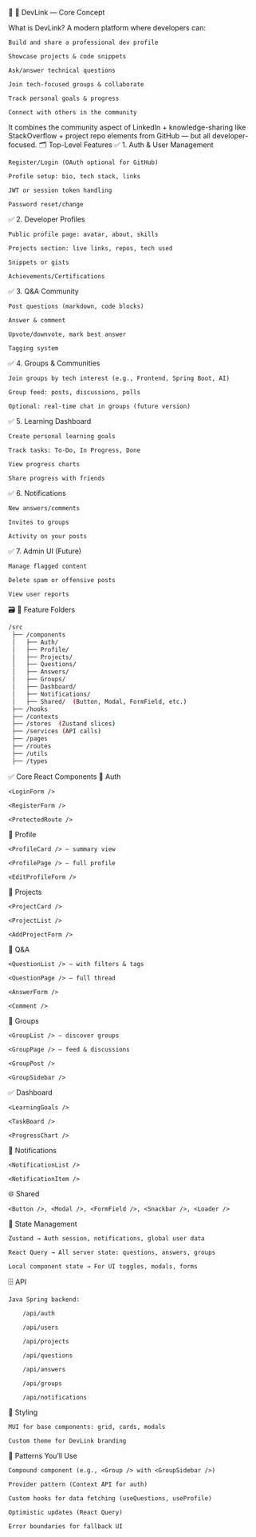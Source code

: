🚀 📌 DevLink — Core Concept

What is DevLink?
A modern platform where developers can:

    Build and share a professional dev profile

    Showcase projects & code snippets

    Ask/answer technical questions

    Join tech-focused groups & collaborate

    Track personal goals & progress

    Connect with others in the community

It combines the community aspect of LinkedIn + knowledge-sharing like StackOverflow + project repo elements from GitHub — but all developer-focused.
🗂️ Top-Level Features
✅ 1. Auth & User Management

    Register/Login (OAuth optional for GitHub)

    Profile setup: bio, tech stack, links

    JWT or session token handling

    Password reset/change

✅ 2. Developer Profiles

    Public profile page: avatar, about, skills

    Projects section: live links, repos, tech used

    Snippets or gists

    Achievements/Certifications

✅ 3. Q&A Community

    Post questions (markdown, code blocks)

    Answer & comment

    Upvote/downvote, mark best answer

    Tagging system

✅ 4. Groups & Communities

    Join groups by tech interest (e.g., Frontend, Spring Boot, AI)

    Group feed: posts, discussions, polls

    Optional: real-time chat in groups (future version)

✅ 5. Learning Dashboard

    Create personal learning goals

    Track tasks: To-Do, In Progress, Done

    View progress charts

    Share progress with friends

✅ 6. Notifications

    New answers/comments

    Invites to groups

    Activity on your posts

✅ 7. Admin UI (Future)

    Manage flagged content

    Delete spam or offensive posts

    View user reports

🗃️ 📁 Feature Folders

``` bash
/src
 ├── /components
 │   ├── Auth/
 │   ├── Profile/
 │   ├── Projects/
 │   ├── Questions/
 │   ├── Answers/
 │   ├── Groups/
 │   ├── Dashboard/
 │   ├── Notifications/
 │   ├── Shared/  (Button, Modal, FormField, etc.)
 ├── /hooks
 ├── /contexts
 ├── /stores  (Zustand slices)
 ├── /services (API calls)
 ├── /pages
 ├── /routes
 ├── /utils
 ├── /types

```

✅ Core React Components
🔑 Auth

    <LoginForm />

    <RegisterForm />

    <ProtectedRoute />

👤 Profile

    <ProfileCard /> — summary view

    <ProfilePage /> — full profile

    <EditProfileForm />

📁 Projects

    <ProjectCard />

    <ProjectList />

    <AddProjectForm />

💬 Q&A

    <QuestionList /> — with filters & tags

    <QuestionPage /> — full thread

    <AnswerForm />

    <Comment />

👥 Groups

    <GroupList /> — discover groups

    <GroupPage /> — feed & discussions

    <GroupPost />

    <GroupSidebar />

✅ Dashboard

    <LearningGoals />

    <TaskBoard />

    <ProgressChart />

🔔 Notifications

    <NotificationList />

    <NotificationItem />

🌐 Shared

    <Button />, <Modal />, <FormField />, <Snackbar />, <Loader />

🧩 State Management

    Zustand → Auth session, notifications, global user data

    React Query → All server state: questions, answers, groups

    Local component state → For UI toggles, modals, forms

🗄️ API

    Java Spring backend:

        /api/auth

        /api/users

        /api/projects

        /api/questions

        /api/answers

        /api/groups

        /api/notifications

🎨 Styling

    MUI for base components: grid, cards, modals

    Custom theme for DevLink branding

🧱 Patterns You’ll Use

    Compound component (e.g., <Group /> with <GroupSidebar />)

    Provider pattern (Context API for auth)

    Custom hooks for data fetching (useQuestions, useProfile)

    Optimistic updates (React Query)

    Error boundaries for fallback UI